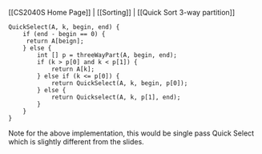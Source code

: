 [[CS2040S Home Page]] | [[Sorting]] | [[Quick Sort 3-way partition]]

```
QuickSelect(A, k, begin, end) {
	if (end - begin == 0) {
	 return A[beign];
	} else {
		int [] p = threeWayPart(A, begin, end);
		if (k > p[0] and k < p[1]) {
			return A[k];
		} else if (k <= p[0]) {
			return QuickSelect(A, k, begin, p[0]);
		} else {
			return Quickselect(A, k, p[1], end);
		}
	}
}
```

Note for the above implementation, this would be single pass Quick Select which is slightly different from the slides. 
